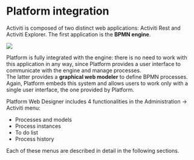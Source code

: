 # Platform integration

Activiti is composed of two distinct web applications: Activiti Rest and Activiti Explorer. The first application is the **BPMN engine**.

![](https://github.com/4wsplatform/user-guide/tree/9616dd242a5114c844958b3511899aafdb20b2d1/assets/Schermata%202020-01-28%20alle%2008.40.02.png)

Platform is fully integrated with the engine: there is no need to work with this application in any way, since Platform provides a user interface to communicate with the engine and manage processes.  
The latter provides a **graphical web modeler** to define BPMN processes. Again, Platform embeds this system and allows users to work only with a single user interface, the one provided by Platform.

Platform Web Designer includes 4 functionalities in the Administration -&gt; Activiti menu:

* Processes and models
* Process instances
* To do list
* Process history

Each of these menus are described in detail in the following sections.

